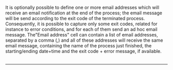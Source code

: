 It is optionally possible to define one or more email addresses which will receive an email notification at the end of the process; the email message will be send according to the exit code of the terminated process.
Consequently, it is possible to capture only some exit codes, related for instance to error conditions, and for each of them send an ad hoc email message. The"Email address" cell can contain a list of email addresses, separated by a comma (,) and all of these addresses will receive the same email message, containing the name of the process just finished, the starting/ending date+time and the exit code + error message, if available.

|                                                                              |
| :--- |


                

---


